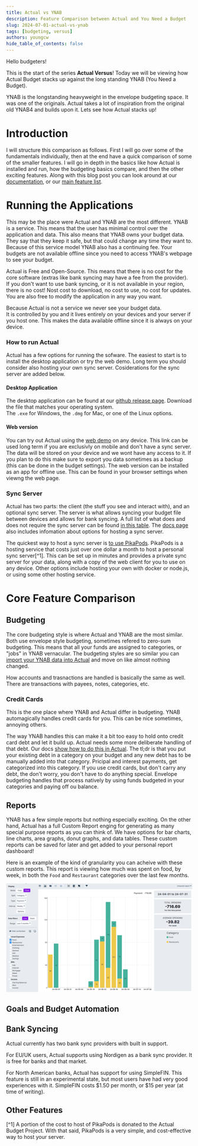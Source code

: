 ```yaml
---
title: Actual vs YNAB
description: Feature Comparison between Actual and You Need a Budget
slug: 2024-07-01-actual-vs-ynab
tags: [budgeting, versus]
authors: youngcw
hide_table_of_contents: false
---
```


Hello budgeters!

This is the start of the series **Actual Versus**!
Today we will be viewing how Actual Budget stacks up against the long standing YNAB (You Need a Budget).

YNAB is the longstanding heavyweight in the envelope budgeting space.  It was one of the originals.
Actual takes a lot of inspiration from the original old YNAB4 and builds upon it.
Lets see how Actual stacks up!

<!--truncate-->

# Introduction
I will structure this comparison as follows.
First I will go over some of the fundamentals individually, then at the end have a quick comparison of some of the smaller features.
I will go in depth in the basics like how Actual is installed and run, how the budgeting basics compare, and then the other exciting features.
Along with this blog post you can look around at our [documentation](../docs), or our [main feature list](../#features).

# Running the Applications

This may be the place were Actual and YNAB are the most different.
YNAB is a service. This means that the user has minimal control over the application and data.
This also means that YNAB owns your budget data.  They say that they keep it safe, but that could change any time they want to.
Because of this service model YNAB also has a continuing fee.
Your budgets are not available offline since you need to access YNAB's webpage to see your budget.

Actual is Free and Open-Source.
This means that there is no cost for the core software (extras like bank syncing may have a fee from the provider).
If you don't want to use bank syncing, or it is not available in your region, there is no cost!
Nost cost to download, no cost to use, no cost for updates.
You are also free to modify the application in any way you want.

Because Actual is not a service we never see your budget data.  
It is controlled by you and it lives entirely on your devices and your server if you host one.
This makes the data available offline since it is always on your device.

### How to run Actual

Actual has a few options for running the sofware.
The easiest to start is to install the desktop application or try the web demo.
Long term you should consider also hosting your own sync server.  Cosiderations for the sync server are added below.

#### Desktop Application
The desktop application can be found at our [github release page](https://github.com/actualbudget/actual/releases/latest).
Download the file that matches your operating system.  
The `.exe` for Windows, the `.dmg` for Mac, or one of the Linux options.

#### Web version
You can try out Actual using the [web demo](app.actualbudget.org) on any device.
This link can be used long term if you are exclusivly on mobile and don't have a sync server.
The data will be stored on your device and we wont have any access to it.
If you plan to do this make sure to export you data sometimes as a backup (this can be done in the budget settings).
The web version can be installed as an app for offline use.
This can be found in your browser settings when viewng the web page.

### Sync Server

Actual has two parts: the client (the stuff you see and interact with), and an optional sync server.
The server is what allows syncing your budget file between devices and allows for bank syncing.
A full list of what does and does not require the sync server can be found [in this table](../docs/install).
The [docs page](../docs/install/) also includes infomation about options for hosting a sync server.

The quickest way to host a sync server is [to use PikaPods](https://www.pikapods.com/pods?run=actual).
PikaPods is a hosting service that costs just over one dollar a month to host a personal sync server[^1].
This can be set up in minutes and provides a private sync server for your data, along with a copy of the web client for you to use on any device.
Other options include hosting your own with docker or node.js, or using some other hosting service.

# Core Feature Comparison

## Budgeting
The core budgeting style is where Actual and YNAB are the most similar.
Both use envelope style budgeting, sometimes refered to zero-sum budgeting.
This means that all your funds are assigned to categories, or "jobs" in YNAB vernacular.
The budgeting styles are so similar you can [import your YNAB data into Actual](../docs/migration/nynab) and move on like almost nothing changed.

How accounts and trasnactions are handled is basically the same as well.  There are transactions with payees, notes, categories, etc.

### Credit Cards
This is the one place where YNAB and Actual differ in budgeting.
YNAB automagically handles credit cards for you.
This can be nice sometimes, annoying others.

The way YNAB handles this can make it a bit too easy to hold onto credit card debt and let it build up.
Actual needs some more deliberate handling of that debt.
Our docs [show how to do this in Actual](../docs/budgeting/credit-cards).
The tl;dr is that you put your existing debt in a category on your budget and any new debt has to be manually added into that category.
Pricipal and interest payments, get categorized into this category.
If you use credit cards, but don't carry any debt, the don't worry, you don't have to do anything special.
Envelope budgeting handles that process natively by using funds budgeted in your categories and paying off ou balance.


## Reports

YNAB has a few simple reports but nothing especially exciting.
On the other hand, Actual has a full Custom Report enging for generating as many special purpose reports as you can think of.
We have options for bar charts, line charts, area graphs, donut graphs, and data tables.
These custom reports can be saved for later and get added to your personal report dashboard!

Here is an example of the kind of granularity you can acheive with these custom reports.
This report is viewing how much was spent on food, by week, in both the `Food` and `Restaurant` categories over the last few months.

![](/static/img/blog/actualvynab-report.png)

## Goals and Budget Automation

## Bank Syncing

Actual currently has two bank sync providers with built in support.

For EU/UK users, Actual supports using Nordigen as a bank sync provider.
It is free for banks and that market.

For North American banks, Actual has support for using SimpleFIN.
This feature is still in an experimental state, but most users have had very good experiences with it.
SimpleFIN costs $1.50 per month, or $15 per year (at time of writing).

## Other Features


[^1] A portion of the cost to host of PikaPods is donated to the Actual Budget Project. With that said, PikaPods is a very simple, and cost-effective way to host your server.
